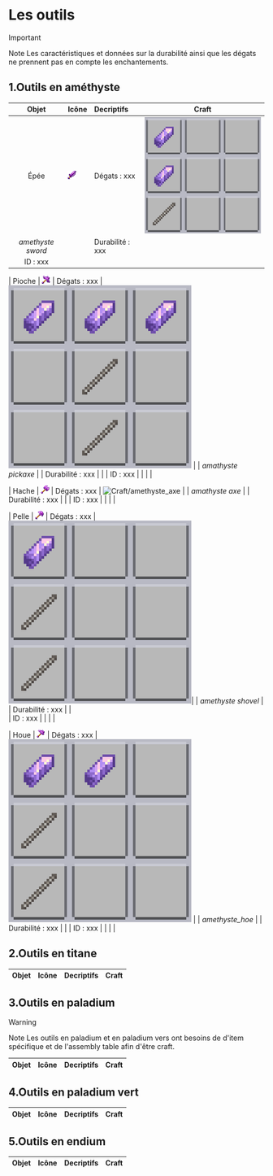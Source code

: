 # Les outils 

> [!IMPORTANT]
>Note
>Les caractéristiques et données sur la durabilité ainsi que les dégats ne prennent pas en compte les enchantements.

## 1.Outils en améthyste 

| Objet | Icône | Decriptifs | Craft | 
| :-----: | --- | :--------- | ----- |
| Épée              | ![Icon/amethyste_sword](static/img/Icon/Tools/amethyst_sword.png) | Dégats : xxx     | ![Craft/amethyste_sword](static/img/items/Tools/Craft/amethyst_sword.png)|
| *amethyste sword* |                                                                   | Durabilité : xxx |                                                                          |
| ID : xxx          |                                                                   |                  |                                                                          |

| Pioche              | ![Icon/amethyste_pickaxe](static/img/Icon/Tools/amethyst_pickaxe.png)       | Dégats : xxx     | ![Craft/amethyste_pickaxe](static/img/items/Tools/Craft/amethyst_pickaxe.png) |
| *amathyste pickaxe* |                                                                             | Durabilité : xxx |                                                                               |
| ID : xxx            |                                                                             |                  |                                                                               |

| Hache           | ![Icon/amethyste_axe](static/img/Icon/Tools/amethyst_axe.png)       | Dégats : xxx     | ![Craft/amethyste_axe](Katsun1236/PaladiumBedrock.Wiki/static/img/Icon/Tools/amethyst_axe.png) |
| *amathyste axe* |                                                                     | Durabilité : xxx |                                                                                                |
| ID : xxx        |                                                                     |                  |                                                                                                |

| Pelle              | ![Icon/amethyste_shovel](static/img/Icon/Tools/amethyst_shovel.png)       | Dégats : xxx     | ![Craft/amethyste_shovel](static/img/items/Tools/Craft/amethyst_shovel.png)|
| *amethyste shovel* |                                                                           | Durabilité : xxx |                                                                            |          
| ID : xxx           |                                                                           |                  |                                                                            |

| Houe            | ![Icon_amethyste_hoe](static/img/Icon/Tools/amethyst_hoe.png)  | Dégats : xxx     | ![Craft/amethyste_hoe](static/img/Items/Tools/Craft/amethyst_hoe.png) |
| *amethyste_hoe* |                                                                | Durabilité : xxx |                                                                       | 
| ID : xxx        |                                                                |                  |                                                                       |

## 2.Outils en titane

| Objet | Icône | Decriptifs | Craft | 
| :-----: | --- | :--------- | ----- |

## 3.Outils en paladium 

> [!WARNING]
> Note 
> Les outils en paladium et en paladium vers ont besoins de d'item spécifique et de l'assembly table afin d'être craft. 

| Objet | Icône | Decriptifs | Craft | 
| :-----: | --- | :--------- | ----- |

## 4.Outils en paladium vert

| Objet | Icône | Decriptifs | Craft | 
| :-----: | --- | :--------- | ----- |

## 5.Outils en endium 

| Objet | Icône | Decriptifs | Craft | 
| :-----: | --- | :--------- | ----- |